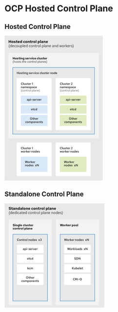 # OCP Hosted Control Plane

## Hosted Control Plane

 ![Hosted CP](../images/ocp-hostedcp.png) 


## Standalone Control Plane

 ![StandAlone](../images/ocp-standalone.png)  

